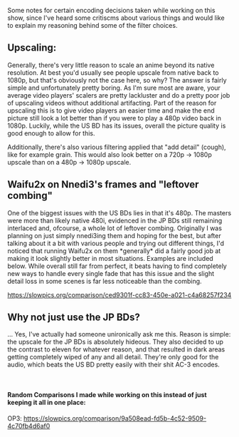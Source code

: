 Some notes for certain encoding decisions taken while working on this show, since I've heard some critiscms about various things and
would like to explain my reasoning behind some of the filter choices.

## Upscaling:

Generally, there's very little reason to scale an anime beyond its native resolution. At best you'd usually see people upscale from native back to 1080p, but that's obviously not the case here, so why? The answer is fairly simple and unfortunately pretty boring. As I'm sure most are aware, your average video players' scalers are pretty lackluster and do a pretty poor job of upscaling videos without additional artifacting. Part of the reason for upscaling this is to give video players an easier time and make the end picture still look a lot better than if you were to play a 480p video back in 1080p. Luckily, while the US BD has its issues, overall the picture quality is good enough to allow for this.

Additionally, there's also various filtering applied that "add detail" (cough), like for example grain. This would also look better on a 720p -> 1080p upscale than on a 480p -> 1080p upscale.


## Waifu2x on Nnedi3's frames and "leftover combing"

One of the biggest issues with the US BDs lies in that it's 480p. The masters were more than likely native 480i, evidenced in the JP BDs still remaining interlaced and, ofcourse, a whole lot of leftover combing. Originally I was planning on just simply nnedi3ing them and hoping for the best, but after talking about it a bit with various people and trying out different things, I'd noticed that running Waifu2x on them \*generally* did a fairly good job at making it look slightly better in most situations. Examples are included below. While overall still far from perfect, it beats having to find completely new ways to handle every single fade that has this issue and the slight detail loss  in some scenes is far less noticeable than the combing.

https://slowpics.org/comparison/ced9301f-cc83-450e-a021-c4a68257f234


## Why not just use the JP BDs?

... Yes, I've actually had someone unironically ask me this. Reason is simple: the upscale for the JP BDs is absolutely hideous. They also decided to up the contrast to eleven for whatever reason, and that resulted in dark areas getting completely wiped of any and all detail. They're only good for the audio, which beats the US BD pretty easily with their shit AC-3 encodes.

<br>

#### Random Comparisons I made while working on this instead of just keeping it all in one place:
OP3: https://slowpics.org/comparison/9a508ead-fd5b-4c52-9509-4c70fb4d6af0